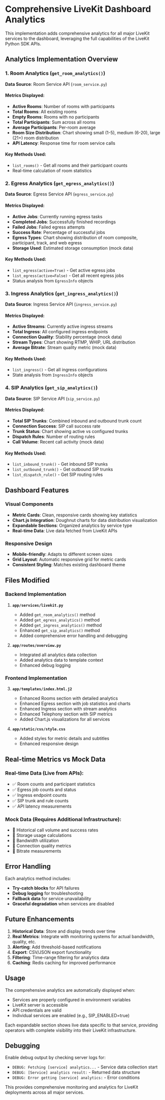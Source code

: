 # Comprehensive LiveKit Dashboard Analytics

This implementation adds comprehensive analytics for all major LiveKit services to the dashboard, leveraging the full capabilities of the LiveKit Python SDK APIs.

## Analytics Implementation Overview

### 1. Room Analytics (`get_room_analytics()`)
**Data Source**: Room Service API (`room_service.py`)

#### Metrics Displayed:
- **Active Rooms**: Number of rooms with participants
- **Total Rooms**: All existing rooms
- **Empty Rooms**: Rooms with no participants  
- **Total Participants**: Sum across all rooms
- **Average Participants**: Per-room average
- **Room Size Distribution**: Chart showing small (1-5), medium (6-20), large (21+) room distribution
- **API Latency**: Response time for room service calls

#### Key Methods Used:
- `list_rooms()` - Get all rooms and their participant counts
- Real-time calculation of room statistics

### 2. Egress Analytics (`get_egress_analytics()`)
**Data Source**: Egress Service API (`egress_service.py`)

#### Metrics Displayed:
- **Active Jobs**: Currently running egress tasks
- **Completed Jobs**: Successfully finished recordings
- **Failed Jobs**: Failed egress attempts
- **Success Rate**: Percentage of successful jobs
- **Egress Types**: Chart showing distribution of room composite, participant, track, and web egress
- **Storage Used**: Estimated storage consumption (mock data)

#### Key Methods Used:
- `list_egress(active=True)` - Get active egress jobs
- `list_egress(active=False)` - Get all recent egress jobs
- Status analysis from `EgressInfo` objects

### 3. Ingress Analytics (`get_ingress_analytics()`)
**Data Source**: Ingress Service API (`ingress_service.py`)

#### Metrics Displayed:
- **Active Streams**: Currently active ingress streams
- **Total Ingress**: All configured ingress endpoints
- **Connection Quality**: Stability percentage (mock data)
- **Stream Types**: Chart showing RTMP, WHIP, URL distribution
- **Average Bitrate**: Stream quality metric (mock data)

#### Key Methods Used:
- `list_ingress()` - Get all ingress configurations
- State analysis from `IngressInfo` objects

### 4. SIP Analytics (`get_sip_analytics()`)
**Data Source**: SIP Service API (`sip_service.py`)

#### Metrics Displayed:
- **Total SIP Trunks**: Combined inbound and outbound trunk count
- **Connection Success**: SIP call success rate
- **Trunk Status**: Chart showing active vs configured trunks
- **Dispatch Rules**: Number of routing rules
- **Call Volume**: Recent call activity (mock data)

#### Key Methods Used:
- `list_inbound_trunk()` - Get inbound SIP trunks
- `list_outbound_trunk()` - Get outbound SIP trunks  
- `list_dispatch_rule()` - Get SIP routing rules

## Dashboard Features

### Visual Components
- **Metric Cards**: Clean, responsive cards showing key statistics
- **Chart.js Integration**: Doughnut charts for data distribution visualization
- **Expandable Sections**: Organized analytics by service type
- **Real-time Data**: Live data fetched from LiveKit APIs

### Responsive Design
- **Mobile-friendly**: Adapts to different screen sizes
- **Grid Layout**: Automatic responsive grid for metric cards
- **Consistent Styling**: Matches existing dashboard theme

## Files Modified

### Backend Implementation
1. **`app/services/livekit.py`**
   - Added `get_room_analytics()` method
   - Added `get_egress_analytics()` method  
   - Added `get_ingress_analytics()` method
   - Enhanced `get_sip_analytics()` method
   - Added comprehensive error handling and debugging

2. **`app/routes/overview.py`**
   - Integrated all analytics data collection
   - Added analytics data to template context
   - Enhanced debug logging

### Frontend Implementation
3. **`app/templates/index.html.j2`**
   - Enhanced Rooms section with detailed analytics
   - Enhanced Egress section with job statistics and charts
   - Enhanced Ingress section with stream analytics
   - Enhanced Telephony section with SIP metrics
   - Added Chart.js visualizations for all services

4. **`app/static/css/style.css`**
   - Added styles for metric details and subtitles
   - Enhanced responsive design

## Real-time Metrics vs Mock Data

### Real-time Data (Live from APIs):
- ✅ Room counts and participant statistics
- ✅ Egress job counts and status
- ✅ Ingress endpoint counts
- ✅ SIP trunk and rule counts
- ✅ API latency measurements

### Mock Data (Requires Additional Infrastructure):
- 🔄 Historical call volume and success rates
- 🔄 Storage usage calculations
- 🔄 Bandwidth utilization
- 🔄 Connection quality metrics
- 🔄 Bitrate measurements

## Error Handling

Each analytics method includes:
- **Try-catch blocks** for API failures
- **Debug logging** for troubleshooting
- **Fallback data** for service unavailability
- **Graceful degradation** when services are disabled

## Future Enhancements

1. **Historical Data**: Store and display trends over time
2. **Real Metrics**: Integrate with monitoring systems for actual bandwidth, quality, etc.
3. **Alerting**: Add threshold-based notifications
4. **Export**: CSV/JSON export functionality
5. **Filtering**: Time-range filtering for analytics data
6. **Caching**: Redis caching for improved performance

## Usage

The comprehensive analytics are automatically displayed when:
- Services are properly configured in environment variables
- LiveKit server is accessible
- API credentials are valid
- Individual services are enabled (e.g., SIP_ENABLED=true)

Each expandable section shows live data specific to that service, providing operators with complete visibility into their LiveKit infrastructure.

## Debugging

Enable debug output by checking server logs for:
- `DEBUG: Fetching [service] analytics...` - Service data collection start
- `DEBUG: [Service] analytics result:` - Returned data structure
- `DEBUG: Error getting [service] analytics:` - Error conditions

This provides comprehensive monitoring and analytics for LiveKit deployments across all major services.